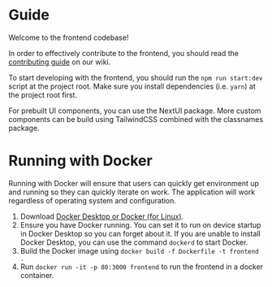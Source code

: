 # Guide

Welcome to the frontend codebase!

In order to effectively contribute to the frontend, you should read the [contributing guide](https://github.com/701-T4/platform/wiki/React-Code-Conventions) on our wiki.

To start developing with the frontend, you should run the `npm run start:dev` script at the project root. Make sure you install dependencies (i.e. `yarn`) at the project root first.

For prebuilt UI components, you can use the NextUI package. More custom components can be build using TailwindCSS combined with the classnames package.

# Running with Docker

Running with Docker will ensure that users can quickly get environment up and running so they can quickly iterate on work. The application will work regardless of operating system and configuration.

1. Download [Docker Desktop or Docker (for Linux)](https://docs.docker.com/get-docker/). 
2. Ensure you have Docker running. You can set it to run on device startup in Docker Desktop so you can forget about it. If you are unable to install Docker Desktop, you can use the command `dockerd` to start Docker.  
3. Build the Docker image using `docker build -f Dockerfile -t frontend .`  
4. Run `docker run -it -p 80:3000 frontend` to run the frontend in a docker container.  